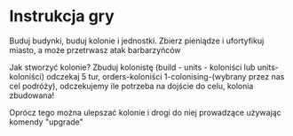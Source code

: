 # Instrukcja gry

Buduj budynki, buduj kolonie i jednostki. Zbierz pieniądze i ufortyfikuj miasto, a może przetrwasz atak barbarzyńców

Jak stworzyć kolonie? 
Zbuduj kolonistę (build - units - koloniści lub units-koloniści) odczekaj 5 tur, orders-koloniści 1-colonising-(wybrany przez nas cel podróży), odczekujemy ile potrzeba na dojście do celu, kolonia zbudowana!

Oprócz tego można ulepszać kolonie i drogi do niej prowadzące używając komendy "upgrade"
